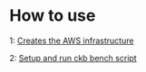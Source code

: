 # How to use

1: [Creates the AWS infrastructure](terraform/aws/README.md)

2: [Setup and run ckb bench script](ansible/README.md)

